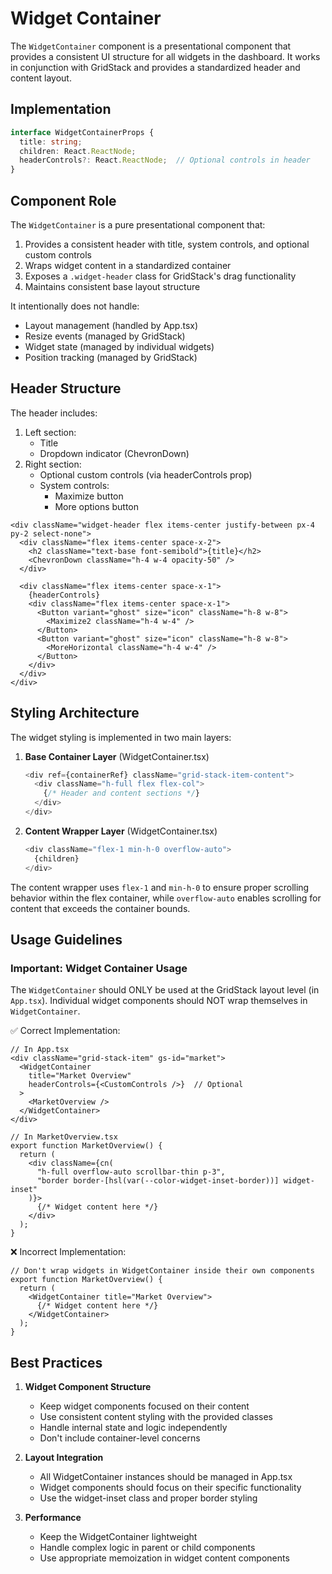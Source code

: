 # Widget Container

The `WidgetContainer` component is a presentational component that provides a consistent UI structure for all widgets in the dashboard. It works in conjunction with GridStack and provides a standardized header and content layout.

## Implementation

```typescript
interface WidgetContainerProps {
  title: string;
  children: React.ReactNode;
  headerControls?: React.ReactNode;  // Optional controls in header
}
```

## Component Role

The `WidgetContainer` is a pure presentational component that:
1. Provides a consistent header with title, system controls, and optional custom controls
2. Wraps widget content in a standardized container
3. Exposes a `.widget-header` class for GridStack's drag functionality
4. Maintains consistent base layout structure

It intentionally does not handle:
- Layout management (handled by App.tsx)
- Resize events (managed by GridStack)
- Widget state (managed by individual widgets)
- Position tracking (managed by GridStack)

## Header Structure

The header includes:
1. Left section:
   - Title
   - Dropdown indicator (ChevronDown)
2. Right section:
   - Optional custom controls (via headerControls prop)
   - System controls:
     - Maximize button
     - More options button

```tsx
<div className="widget-header flex items-center justify-between px-4 py-2 select-none">
  <div className="flex items-center space-x-2">
    <h2 className="text-base font-semibold">{title}</h2>
    <ChevronDown className="h-4 w-4 opacity-50" />
  </div>
  
  <div className="flex items-center space-x-1">
    {headerControls}
    <div className="flex items-center space-x-1">
      <Button variant="ghost" size="icon" className="h-8 w-8">
        <Maximize2 className="h-4 w-4" />
      </Button>
      <Button variant="ghost" size="icon" className="h-8 w-8">
        <MoreHorizontal className="h-4 w-4" />
      </Button>
    </div>
  </div>
</div>
```

## Styling Architecture

The widget styling is implemented in two main layers:

1. **Base Container Layer** (WidgetContainer.tsx)
   ```typescript
   <div ref={containerRef} className="grid-stack-item-content">
     <div className="h-full flex flex-col">
       {/* Header and content sections */}
     </div>
   </div>
   ```

2. **Content Wrapper Layer** (WidgetContainer.tsx)
   ```typescript
   <div className="flex-1 min-h-0 overflow-auto">
     {children}
   </div>
   ```

The content wrapper uses `flex-1` and `min-h-0` to ensure proper scrolling behavior within the flex container, while `overflow-auto` enables scrolling for content that exceeds the container bounds.

## Usage Guidelines

### Important: Widget Container Usage

The `WidgetContainer` should ONLY be used at the GridStack layout level (in `App.tsx`). Individual widget components should NOT wrap themselves in `WidgetContainer`.

✅ Correct Implementation:
```tsx
// In App.tsx
<div className="grid-stack-item" gs-id="market">
  <WidgetContainer 
    title="Market Overview"
    headerControls={<CustomControls />}  // Optional
  >
    <MarketOverview />
  </WidgetContainer>
</div>

// In MarketOverview.tsx
export function MarketOverview() {
  return (
    <div className={cn(
      "h-full overflow-auto scrollbar-thin p-3",
      "border border-[hsl(var(--color-widget-inset-border))] widget-inset"
    )}>
      {/* Widget content here */}
    </div>
  );
}
```

❌ Incorrect Implementation:
```tsx
// Don't wrap widgets in WidgetContainer inside their own components
export function MarketOverview() {
  return (
    <WidgetContainer title="Market Overview">
      {/* Widget content here */}
    </WidgetContainer>
  );
}
```

## Best Practices

1. **Widget Component Structure**
   - Keep widget components focused on their content
   - Use consistent content styling with the provided classes
   - Handle internal state and logic independently
   - Don't include container-level concerns

2. **Layout Integration**
   - All WidgetContainer instances should be managed in App.tsx
   - Widget components should focus on their specific functionality
   - Use the widget-inset class and proper border styling

3. **Performance**
   - Keep the WidgetContainer lightweight
   - Handle complex logic in parent or child components
   - Use appropriate memoization in widget content components
